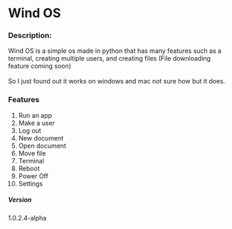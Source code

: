 # Wind OS
### Description:
Wind OS is a simple os made in python that has many features such as a terminal, creating multiple users, and creating files (File downloading feature coming soon)\
\
So I just found out it works on windows and mac not sure how but it does.
### Features
1. Run an app
2. Make a user
3. Log out
4. New document
5. Open document
6. Move file
7. Terminal
8. Reboot
9. Power Off
10. Settings

##### Version
1.0.2.4-alpha
